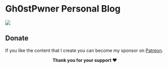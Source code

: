 # Gh0stPwner Personal Blog
![](https://avatars2.githubusercontent.com/u/42969109?s=460&v=4)

## Donate

<p>If you like the content that I create you can become my sponsor on <a href="https://www.patreon.com/user/creators?u=24555289" target="_blank">Patreon</a>.
<p align="center"><b>Thank you for your support ❤️</b></p>
